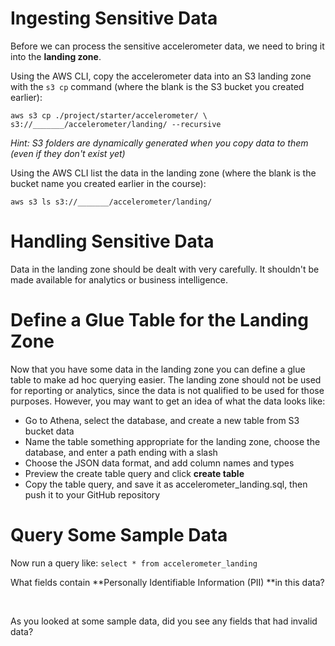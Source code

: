 # Ingesting Sensitive Data

Before we can process the sensitive accelerometer data, we need to bring it into the **landing zone**.

Using the AWS CLI, copy the accelerometer data into an S3 landing zone with the `s3 cp` command (where the blank is the S3 bucket you created earlier):

`aws s3 cp ./project/starter/accelerometer/ \ s3://_______/accelerometer/landing/ --recursive`

*Hint: S3 folders are dynamically generated when you copy data to them (even if they don't exist yet)*

Using the AWS CLI list the data in the landing zone (where the blank is the bucket name you created earlier in the course):

```
aws s3 ls s3://_______/accelerometer/landing/
```
# Handling Sensitive Data

Data in the landing zone should be dealt with very carefully. It shouldn't be made available for analytics or business intelligence.

# Define a Glue Table for the Landing Zone

Now that you have some data in the landing zone you can define a glue table to make ad hoc querying easier. The landing zone should not be used for reporting or analytics, since the data is not  qualified to be used for those purposes. However, you may want to get an idea of what the data looks like:

- Go to Athena, select the database, and create a new table from S3 bucket data
- Name the table something appropriate for the landing zone, choose the database, and enter a path ending with a slash
- Choose the JSON data format, and add column names and types
- Preview the create table query and click **create table**
- Copy the table query, and save it as accelerometer_landing.sql, then push it to your GitHub repository

# Query Some Sample Data

Now run a query like: `select * from accelerometer_landing`

What fields contain **Personally Identifiable Information (PII) **in this data?

<br data-md>

As you looked at some sample data, did you see any fields that had invalid data?